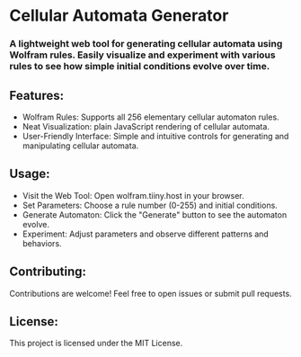 # Cellular Automata Generator

### A lightweight web tool for generating cellular automata using Wolfram rules. Easily visualize and experiment with various rules to see how simple initial conditions evolve over time.

## Features:
- Wolfram Rules: Supports all 256 elementary cellular automaton rules.
- Neat Visualization: plain JavaScript rendering of cellular automata.
- User-Friendly Interface: Simple and intuitive controls for generating and manipulating cellular automata.

## Usage:
- Visit the Web Tool: Open wolfram.tiiny.host in your browser.
- Set Parameters: Choose a rule number (0-255) and initial conditions.
- Generate Automaton: Click the "Generate" button to see the automaton evolve.
- Experiment: Adjust parameters and observe different patterns and behaviors.

## Contributing:
Contributions are welcome! Feel free to open issues or submit pull requests.

## License:
This project is licensed under the MIT License.
